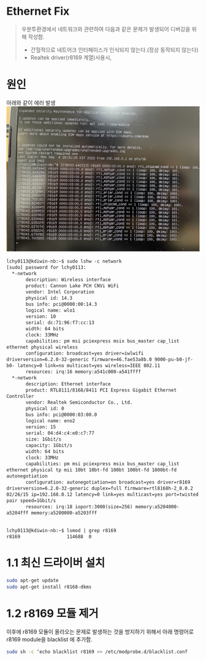 Ethernet Fix
=====

> 우분투환경에서 네트워크와 관련하여 다음과 같은 문제가 발생되어 디버깅을 위해 작성함.
>  - 간헐적으로 네트어크 인터페이스가 인식되지 않는다.(정상 동작되지 않는다)
>  - Realtek driver(r8169 계열)사용시,


# 원인

아래와 같이 에러 발생
![](./image/ETHERNET_FIX-01.png)
 

```
lchy0113@kdiwin-nb:~$ sudo lshw -c network
[sudo] password for lchy0113:
  *-network
       description: Wireless interface
       product: Cannon Lake PCH CNVi WiFi
       vendor: Intel Corporation
       physical id: 14.3
       bus info: pci@0000:00:14.3
       logical name: wlo1
       version: 10
       serial: dc:71:96:f7:cc:13
       width: 64 bits
       clock: 33MHz
       capabilities: pm msi pciexpress msix bus_master cap_list ethernet physical wireless
       configuration: broadcast=yes driver=iwlwifi driverversion=6.2.0-32-generic firmware=46.fae53a8b.0 9000-pu-b0-jf-b0- latency=0 link=no multicast=yes wireless=IEEE 802.11
       resources: irq:16 memory:a541c000-a541ffff
  *-network
       description: Ethernet interface
       product: RTL8111/8168/8411 PCI Express Gigabit Ethernet Controller
       vendor: Realtek Semiconductor Co., Ltd.
       physical id: 0
       bus info: pci@0000:03:00.0
       logical name: eno2
       version: 15
       serial: 04:d4:c4:e0:c7:77
       size: 1Gbit/s
       capacity: 1Gbit/s
       width: 64 bits
       clock: 33MHz
       capabilities: pm msi pciexpress msix bus_master cap_list ethernet physical tp mii 10bt 10bt-fd 100bt 100bt-fd 1000bt-fd autonegotiation
       configuration: autonegotiation=on broadcast=yes driver=r8169 driverversion=6.2.0-32-generic duplex=full firmware=rtl8168h-2_0.0.2 02/26/15 ip=192.168.0.12 latency=0 link=yes multicast=yes port=twisted pair speed=1Gbit/s
       resources: irq:18 ioport:3000(size=256) memory:a5204000-a5204fff memory:a5200000-a5203fff
```

```

lchy0113@kdiwin-nb:~$ lsmod | grep r8169
r8169                 114688  0

```

 # 1.1 최신 드라이버 설치

```bash
sudo apt-get update
sudo apt-get install r8168-dkms
```

 # 1.2 r8169 모듈 제거

 이후에 r8169 모듈이 올라오는 문제로 발생하는 것을 방지하기 위해서 아래 명령어로 r8169 module을 blacklist 에 추가함.
```bash
sudo sh -c ‘echo blacklist r8169 >> /etc/modprobe.d/blacklist.conf

```
